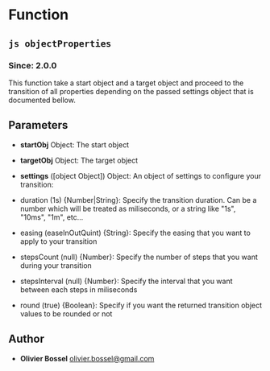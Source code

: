 
# Function


## ```js objectProperties ```
### Since: 2.0.0

This function take a start object and a target object and proceed to the transition of all properties
depending on the passed settings object that is documented bellow.

## Parameters

- **startObj**  Object: The start object

- **targetObj**  Object: The target object

- **settings** ([object Object]) Object: An object of settings to configure your transition:
- duration (1s) {Number|String}: Specify the transition duration. Can be a number which will be treated as miliseconds, or a string like "1s", "10ms", "1m", etc...
- easing (easeInOutQuint) {String}: Specify the easing that you want to apply to your transition
- stepsCount (null) {Number}: Specify the number of steps that you want during your transition
- stepsInterval (null) {Number}: Specify the interval that you want between each steps in miliseconds
- round (true) {Boolean}: Specify if you want the returned transition object values to be rounded or not




## Author
- **Olivier Bossel** <a href="mailto:olivier.bossel@gmail.com">olivier.bossel@gmail.com</a> 



